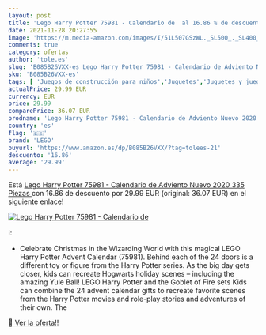 ```yaml
---
layout: post
title: 'Lego Harry Potter 75981 - Calendario de  al 16.86 % de descuento'
date: 2021-11-28 20:27:55
image: 'https://m.media-amazon.com/images/I/51L507GSzWL._SL500_._SL400_.jpg'
comments: true
category: ofertas
author: 'tole.es'
slug: 'B085B26VXX-es Lego Harry Potter 75981 - Calendario de Adviento Nuevo...'
sku: 'B085B26VXX-es'
tags: [ 'Juegos de construcción para niños','Juguetes','Juguetes y juegos','adviento','lego', ]
actualPrice: 29.99 EUR
currency: EUR
price: 29.99
comparePrice: 36.07 EUR
prodname: 'Lego Harry Potter 75981 - Calendario de Adviento Nuevo 2020  335 Piezas '
country: 'es'
flag: '🇪🇸'
brand: 'LEGO'
buyurl: 'https://www.amazon.es/dp/B085B26VXX/?tag=tolees-21'
descuento: '16.86'
average: '29.99'
---
```


Está [Lego Harry Potter 75981 - Calendario de Adviento Nuevo 2020  335 Piezas ](https://www.amazon.es/dp/B085B26VXX/?tag=tolees-21) con 16.86 de descuento por 29.99 EUR (original: 36.07 EUR) en el siguiente enlace!

[![Lego Harry Potter 75981 - Calendario de ](https://m.media-amazon.com/images/I/51L507GSzWL._SL500_._SL400_.jpg)](https://www.amazon.es/dp/B085B26VXX/?tag=tolees-21)

ℹ️:

- Celebrate Christmas in the Wizarding World with this magical LEGO Harry Potter Advent Calendar (75981). Behind each of the 24 doors is a different toy or figure from the Harry Potter series. As the big day gets closer, kids can recreate Hogwarts holiday scenes – including the amazing Yule Ball! LEGO Harry Potter and the Goblet of Fire sets Kids can combine the 24 advent calendar gifts to recreate favorite scenes from the Harry Potter movies and role-play stories and adventures of their own. The

[🛒 Ver la oferta!!](https://www.amazon.es/dp/B085B26VXX/?tag=tolees-21)
